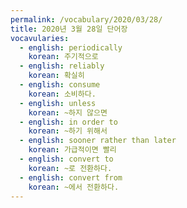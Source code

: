 ```yaml
---
permalink: /vocabulary/2020/03/28/
title: 2020년 3월 28일 단어장
vocavularies:
  - english: periodically
    korean: 주기적으로
  - english: reliably
    korean: 확실히
  - english: consume
    korean: 소비하다.
  - english: unless
    korean: ~하지 않으면
  - english: in order to
    korean: ~하기 위해서
  - english: sooner rather than later
    korean: 가급적이면 빨리
  - english: convert to
    korean: ~로 전환하다.
  - english: convert from
    korean: ~에서 전환하다.
---
```

